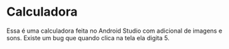 # Calculadora
Essa é uma calculadora feita no Android Studio com adicional de imagens e sons.
Existe um bug que quando clica na tela ela digita 5.